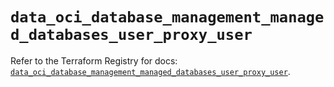 # `data_oci_database_management_managed_databases_user_proxy_user`

Refer to the Terraform Registry for docs: [`data_oci_database_management_managed_databases_user_proxy_user`](https://registry.terraform.io/providers/hashicorp/oci/7.19.0/docs/data-sources/database_management_managed_databases_user_proxy_user).
